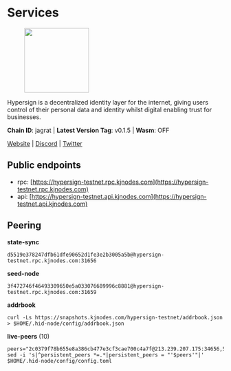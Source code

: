 # Services

<figure><img src="https://raw.githubusercontent.com/kj89/testnet_manuals/main/pingpub/logos/hypersign.png" width="150" alt=""><figcaption></figcaption></figure>

Hypersign is a decentralized identity layer for the internet, giving  users control of their personal data and identity whilst digital  enabling trust for businesses.

**Chain ID**: jagrat | **Latest Version Tag**: v0.1.5 | **Wasm**: OFF

[Website](https://hypersign.id) | [Discord](https://discord.gg/DmuUjMrHVw) | [Twitter](https://twitter.com/hypersignchain)


## Public endpoints

* rpc: [https://hypersign-testnet.rpc.kjnodes.com](https://hypersign-testnet.rpc.kjnodes.com)
* api: [https://hypersign-testnet.api.kjnodes.com](https://hypersign-testnet.api.kjnodes.com)

## Peering

**state-sync**

```
d5519e378247dfb61dfe90652d1fe3e2b3005a5b@hypersign-testnet.rpc.kjnodes.com:31656
```

**seed-node**

```
3f472746f46493309650e5a033076689996c8881@hypersign-testnet.rpc.kjnodes.com:31659
```

**addrbook**
```
curl -Ls https://snapshots.kjnodes.com/hypersign-testnet/addrbook.json > $HOME/.hid-node/config/addrbook.json
```

**live-peers** (10)
```
peers="2c0379f78b655e8a386cb477e3cf3cae700c4a7f@213.239.207.175:34656,5e4fc955b23ab00f6a07cb6d56e89aafac0c85ff@167.86.85.122:26656,5cd888a5c37474ca778277cfd9dee7d24fe96094@95.217.214.107:26656,ce6686036f6554deb0490103dcc201172e7c3f2f@81.0.220.131:26656,d5519e378247dfb61dfe90652d1fe3e2b3005a5b@65.109.68.190:31656,ec5127072c252f7246fb66f7e7762423a23ff6bd@154.12.228.93:31656,620478e35ba6740f0afb2a0dd6ca9b34765bc60e@65.109.30.12:60856,7d85caec437cc8c0a504d6ab3b18fd07c173b2fb@94.130.219.37:26001,5b4482bfe02384184470070c3d3a4465cf0c18d4@144.91.82.61:31656,91089c0911b59f59fe2ec79fdae017f9beefbbfd@65.108.101.158:26656"
sed -i 's|^persistent_peers *=.*|persistent_peers = "'$peers'"|' $HOME/.hid-node/config/config.toml
```
